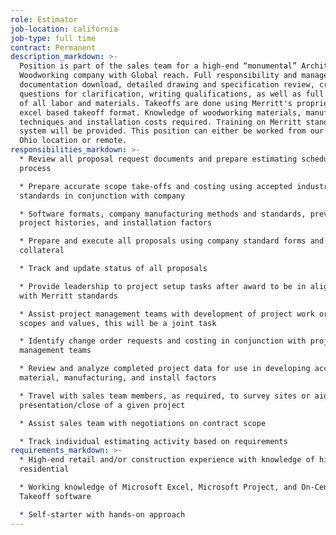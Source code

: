 ```yaml
---
role: Estimator
job-location: california
job-type: full time
contract: Permanent
description_markdown: >-
  Position is part of the sales team for a high-end “monumental” Architectural
  Woodworking company with Global reach. Full responsibility and management of
  documentation download, detailed drawing and specification review, creating
  questions for clarification, writing qualifications, as well as full pricing
  of all labor and materials. Takeoffs are done using Merritt's proprietary
  excel based takeoff format. Knowledge of woodworking materials, manufacturing
  techniques and installation costs required. Training on Merritt standards and
  system will be provided. This position can either be worked from our Mentor,
  Ohio location or remote.
responsibilities_markdown: >-
  * Review all proposal request documents and prepare estimating schedules and
  process

  * Prepare accurate scope take-offs and costing using accepted industry
  standards in conjunction with company

  * Software formats, company manufacturing methods and standards, previous
  project histories, and installation factors

  * Prepare and execute all proposals using company standard forms and
  collateral

  * Track and update status of all proposals

  * Provide leadership to project setup tasks after award to be in alignment
  with Merritt standards

  * Assist project management teams with development of project work order
  scopes and values, this will be a joint task

  * Identify change order requests and costing in conjunction with project
  management teams

  * Review and analyze completed project data for use in developing accurate
  material, manufacturing, and install factors

  * Travel with sales team members, as required, to survey sites or aid in
  presentation/close of a given project

  * Assist sales team with negotiations on contract scope

  * Track individual estimating activity based on requirements
requirements_markdown: >-
  * High-end retail and/or construction experience with knowledge of high-end
  residential

  * Working knowledge of Microsoft Excel, Microsoft Project, and On-Center
  Takeoff software

  * Self-starter with hands-on approach
---
```


